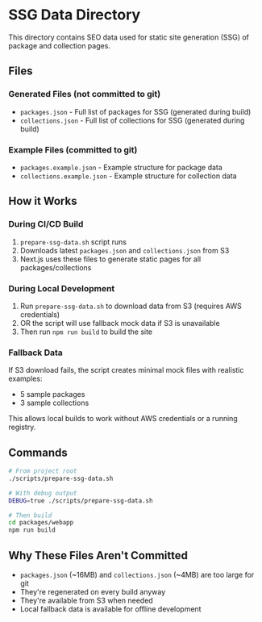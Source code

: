 # SSG Data Directory

This directory contains SEO data used for static site generation (SSG) of package and collection pages.

## Files

### Generated Files (not committed to git)
- `packages.json` - Full list of packages for SSG (generated during build)
- `collections.json` - Full list of collections for SSG (generated during build)

### Example Files (committed to git)
- `packages.example.json` - Example structure for package data
- `collections.example.json` - Example structure for collection data

## How it Works

### During CI/CD Build
1. `prepare-ssg-data.sh` script runs
2. Downloads latest `packages.json` and `collections.json` from S3
3. Next.js uses these files to generate static pages for all packages/collections

### During Local Development
1. Run `prepare-ssg-data.sh` to download data from S3 (requires AWS credentials)
2. OR the script will use fallback mock data if S3 is unavailable
3. Then run `npm run build` to build the site

### Fallback Data
If S3 download fails, the script creates minimal mock files with realistic examples:
- 5 sample packages
- 3 sample collections

This allows local builds to work without AWS credentials or a running registry.

## Commands

```bash
# From project root
./scripts/prepare-ssg-data.sh

# With debug output
DEBUG=true ./scripts/prepare-ssg-data.sh

# Then build
cd packages/webapp
npm run build
```

## Why These Files Aren't Committed

- `packages.json` (~16MB) and `collections.json` (~4MB) are too large for git
- They're regenerated on every build anyway
- They're available from S3 when needed
- Local fallback data is available for offline development
